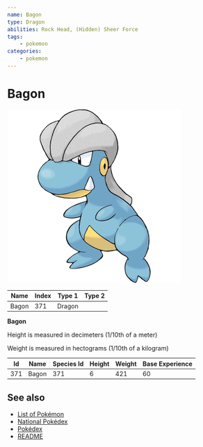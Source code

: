 ```yaml
---
name: Bagon
type: Dragon
abilities: Rock Head, (Hidden) Sheer Force
tags:
    - pokemon
categories:
    - pokemon
---
```


# Bagon


![Bagon](images/371.png)

| **Name** | **Index** | **Type 1** | **Type 2** |
|----|----|----|----|
| Bagon | 371 | Dragon  |  |

**Bagon** 


Height is measured in decimeters (1/10th of a meter)

Weight is measured in hectograms (1/10th of a kilogram)

| **Id** | **Name** | **Species Id** | **Height** | **Weight** | **Base Experience** |
|--------|----------|----------------|------------|------------|---------------------|
| 371 | Bagon | 371 | 6 | 421 | 60 |


## See also

- [List of Pokémon](../pokemon.md)
- [National Pokédex](../national_pokedex.md)
- [Pokédex](../pokedex.md)
- [README](../README.md)
